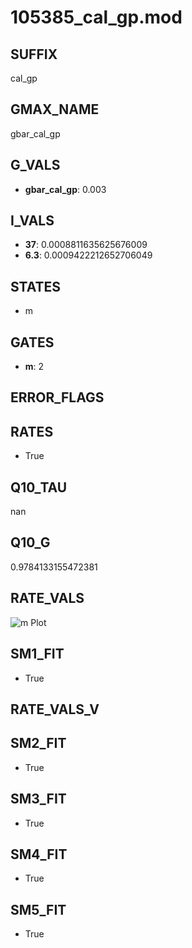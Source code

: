 # 105385_cal_gp.mod

## SUFFIX

cal_gp

## GMAX_NAME

gbar_cal_gp

## G_VALS

- **gbar_cal_gp**: 0.003

## I_VALS

- **37**: 0.0008811635625676009
- **6.3**: 0.0009422212652706049

## STATES

- m

## GATES

- **m**: 2

## ERROR_FLAGS


## RATES

- True

## Q10_TAU

nan

## Q10_G

0.9784133155472381

## RATE_VALS

![m Plot](/Users/pbozelos/Dropbox/icg-Chai-Panos/supermodels/output_markdown_files/Ca/105385_cal_gp.mod/images/m.png)

## SM1_FIT

- True

## RATE_VALS_V

## SM2_FIT

- True

## SM3_FIT

- True

## SM4_FIT

- True

## SM5_FIT

- True


